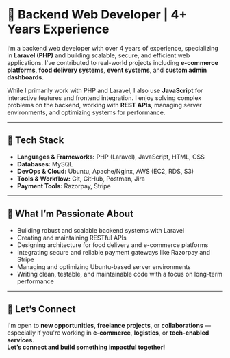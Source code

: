 # 💼 Backend Web Developer | 4+ Years Experience

I’m a backend web developer with over 4 years of experience, specializing in **Laravel (PHP)** and building scalable, secure, and efficient web applications. I've contributed to real-world projects including **e-commerce platforms**, **food delivery systems**, **event systems**, and **custom admin dashboards**.

While I primarily work with PHP and Laravel, I also use **JavaScript** for interactive features and frontend integration. I enjoy solving complex problems on the backend, working with **REST APIs**, managing server environments, and optimizing systems for performance.

---

## 🧰 Tech Stack

- **Languages & Frameworks:** PHP (Laravel), JavaScript, HTML, CSS  
- **Databases:** MySQL  
- **DevOps & Cloud:** Ubuntu, Apache/Nginx, AWS (EC2, RDS, S3)  
- **Tools & Workflow:** Git, GitHub, Postman, Jira  
- **Payment Tools:** Razorpay, Stripe  

---

## 🚀 What I’m Passionate About

- Building robust and scalable backend systems with Laravel  
- Creating and maintaining RESTful APIs  
- Designing architecture for food delivery and e-commerce platforms  
- Integrating secure and reliable payment gateways like Razorpay and Stripe  
- Managing and optimizing Ubuntu-based server environments  
- Writing clean, testable, and maintainable code with a focus on long-term performance  

---

## 🤝 Let’s Connect

I'm open to **new opportunities**, **freelance projects**, or **collaborations** — especially if you're working in **e-commerce**, **logistics**, or **tech-enabled services**.  
**Let’s connect and build something impactful together!**
